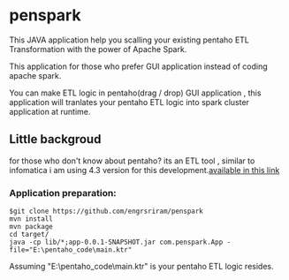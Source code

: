 # penspark
This JAVA application help you scalling your existing pentaho ETL Transformation with the power of Apache Spark.


This application for those who prefer GUI application instead of coding apache spark.

You can make ETL logic in pentaho(drag / drop) GUI application , this application will tranlates your pentaho ETL logic into spark cluster application at runtime. 


## Little backgroud

for those who don't know about pentaho?
its an ETL tool , similar to infomatica
i am using 4.3 version for this development.[available in this link](https://github.com/pentaho/pentaho-kettle/tree/4.3)

### Application preparation:

	$git clone https://github.com/engrsriram/penspark
	mvn install
	mvn package
	cd target/
	java -cp lib/*;app-0.0.1-SNAPSHOT.jar com.penspark.App -file="E:\pentaho_code\main.ktr"
	
Assuming "E:\pentaho_code\main.ktr" is your pentaho ETL logic resides. 
